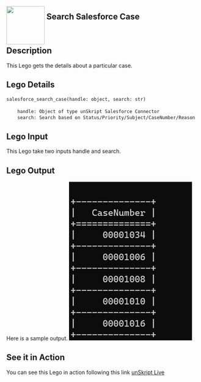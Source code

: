 [<img align="left" src="https://unskript.com/assets/favicon.png" width="100" height="100" style="padding-right: 5px">](https://unskript.com/assets/favicon.png) 
<h2>Search Salesforce Case</h2>

<br>

## Description
This Lego gets the details about a particular case.


## Lego Details

    salesforce_search_case(handle: object, search: str)

        handle: Object of type unSkript Salesforce Connector
        search: Search based on Status/Priority/Subject/CaseNumber/Reason

## Lego Input
This Lego take two inputs handle and search.

## Lego Output
Here is a sample output.
<img src="./1.png">

## See it in Action

You can see this Lego in action following this link [unSkript Live](https://us.app.unskript.io)